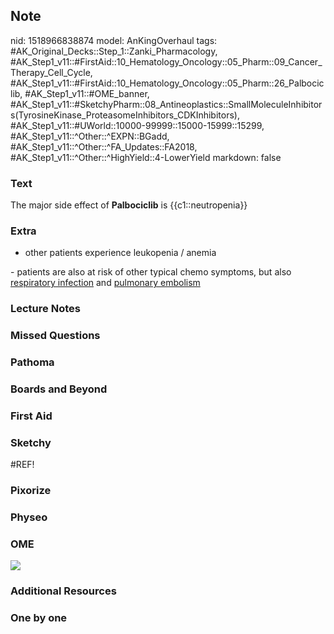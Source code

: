 ## Note
nid: 1518966838874
model: AnKingOverhaul
tags: #AK_Original_Decks::Step_1::Zanki_Pharmacology, #AK_Step1_v11::#FirstAid::10_Hematology_Oncology::05_Pharm::09_Cancer_Therapy_Cell_Cycle, #AK_Step1_v11::#FirstAid::10_Hematology_Oncology::05_Pharm::26_Palbociclib, #AK_Step1_v11::#OME_banner, #AK_Step1_v11::#SketchyPharm::08_Antineoplastics::SmallMoleculeInhibitors(TyrosineKinase_ProteasomeInhibitors_CDKInhibitors), #AK_Step1_v11::#UWorld::10000-99999::15000-15999::15299, #AK_Step1_v11::^Other::^EXPN::BGadd, #AK_Step1_v11::^Other::^FA_Updates::FA2018, #AK_Step1_v11::^Other::^HighYield::4-LowerYield
markdown: false

### Text
The major side effect of <b>Palbociclib</b> is {{c1::neutropenia}}

### Extra
- other patients experience leukopenia / anemia
<div>
  - patients are also at risk of other typical chemo symptoms, but
  also <u>respiratory infection</u> and <u>pulmonary embolism</u>
</div>

### Lecture Notes


### Missed Questions


### Pathoma


### Boards and Beyond


### First Aid


### Sketchy
#REF!

### Pixorize


### Physeo


### OME
<div class="ome-widget">
  <a href="https://onlinemeded.org?ref=anki"><img src=
  "_OME_AnkiFlashcards_General_3.png"></a>
</div>

### Additional Resources


### One by one

